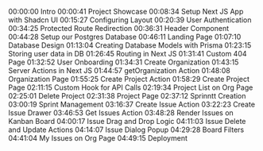 00:00:00 Intro
00:00:41 Project Showcase
00:08:34 Setup Next JS App with Shadcn UI
00:15:27 Configuring Layout
00:20:39 User Authentication
00:34:25 Protected Route Redirection
00:36:31 Header Component
00:44:28 Setup our Postgres Database
00:46:11 Landing Page
01:07:10 Database Design
01:13:04 Creating Database Models with Prisma
01:23:15 Storing user data in DB
01:26:45 Routing in Next JS
01:31:41 Custom 404 Page
01:32:52 User Onboarding
01:34:31 Create Organization
01:43:15 Server Actions in Next JS
01:44:57 getOrganization Action
01:48:08 Organization Page
01:55:25 Create Project Action
01:58:29 Create Project Page
02:11:15 Custom Hook for API Calls
02:19:34 Project List on Org Page
02:25:01 Delete Project
02:31:38 Project Page
02:37:12 Sprinntt Creation
03:00:19 Sprint Management
03:16:37 Create Issue Action
03:22:23 Create Issue Drawer
03:46:53 Get Issues Action
03:48:28 Render Issues on Kanban Board
04:00:17 Issue Drag and Drop Logic
04:11:03 Issue Delete and Update Actions
04:14:07 Issue Dialog Popup
04:29:28 Board Filters
04:41:04 My Issues on Org Page
04:49:15 Deployment
